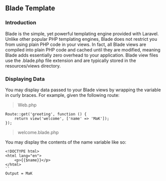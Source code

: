 ## Blade Template

### Introduction

Blade is the simple, yet powerful templating engine provided with Laravel. Unlike other popular PHP templating engines, Blade does not restrict you from using plain PHP code in your views. In fact, all Blade views are compiled into plain PHP code and cached until they are modified, meaning Blade adds essentially zero overhead to your application. Blade view files use the .blade.php file extension and are typically stored in the resources/views directory.

### Displaying Data

You may display data passed to your Blade views by wrapping the variable in curly braces. For example, given the following route:

> Web.php
```
Route::get('greeting', function () {
    return view('welcome', ['name' => 'MaK']);
});
```

> welcome.blade.php

You may display the contents of the name variable like so:

```
<!DOCTYPE html>
<html lang="en">
    <p>{{$name}}</p>
</html>
``
Output = MaK



